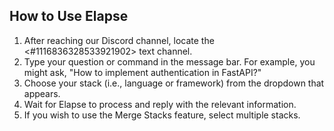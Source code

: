 ## How to Use Elapse

1. After reaching our Discord channel, locate the <#1116836328533921902> text channel.
2. Type your question or command in the message bar. For example, you might ask, "How to implement authentication in FastAPI?"
3. Choose your stack (i.e., language or framework) from the dropdown that appears.
4. Wait for Elapse to process and reply with the relevant information.
5. If you wish to use the Merge Stacks feature, select multiple stacks.
